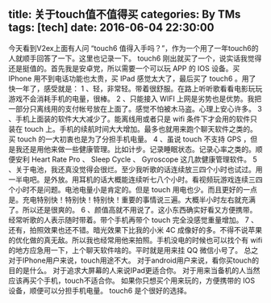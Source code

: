 title: 关于touch值不值得买
categories: By TMs
tags: [tech]
date: 2016-06-04 22:30:00
---

今天看到V2ex上面有人问 “touch6 值得入手吗？”，作为一个用了一年touch6的人就顺手回答了一下。这里也记录一下。
touch6 刚出就买了一个，说实话我觉得还是挺值的。首先我是安卓党，所以需要一个可以玩 APP 的 IOS 设备。买 IPhone 用不到电话功能也太贵，买 IPad 感觉太大了，最后买了 touch6 。用了快一年了，感受就是：
1 、轻，非常轻。带着很舒服。在路上听听歌看看电影玩玩游戏不会消耗手机的电量，很棒。 
2 、只能接入 WIFI 上网是劣势也是优势。我把一部分只离线用的支付帐号放在上面了。感觉不怕被木马盗。心理上安心许多。 
3 、手机上面装的软件大大减少了。能离线用或者只是 wifi 条件下才会用的软件只装在 touch 上。手机的续航时间大大增加。最多也就用来跑个聊天软件之类的。买 touch 的一大初衷也是为了分担手机电量。 
4 、虽说 touch 不支持 GPS ，但是我还是用他来做一些健康管理。比如计步。记录睡眠状态。记录心率之类的。顺便安利 Heart Rate Pro 、 Sleep Cycle 、 Gyroscope 这几款健康管理软件。 
5 、关于电池，我还真没觉得会很烂。至少我听歌的话连续放三四个小时也试过。用一半电吧。是外放。用耳机的话大概能连续听七八个小时。看视频玩游戏连续三四个小时不是问题。电池电量小是肯定的。但是 touch 用电也少。而且更好的一点是。充电特别快！特别快！特别快！重要的事情说三遍。大概半小时左右就充满了。所以还是很爽的。 
6 、颜值高就不用说了。这小东西确实好看又方便携带。经常听歌的人表示随时带着。带个手机再带个 touch 完全没感觉重量增加。 
7 、还有，拍照效果也还不错。暗光效果下比我的小米 4C 成像好的多。不得不说苹果的优化做的真无敌。所以我也经常用他来拍照。手机没电的时候也可以找个有 wifi 的地方应急用一下，上个聊天软件啥的。平时就是用来挂 QQ 微信小号了。
总之
对于IPhone用户来说，touch用途不大。
对于android用户来说，看你买touch的目的是什么。
对于追求大屏幕的人来说IPad更适合你。
对于用来当备机的人当然应该再买个手机，touch不适合你。
如果你只想买个用来玩的，方便携带的 IOS 设备，顺便可以分担手机电量。 touch6 是个很好的选择。
